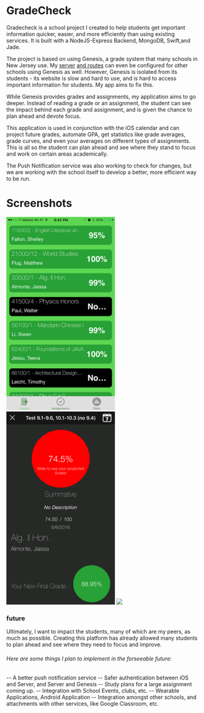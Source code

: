 # GradeCheck
Gradecheck is a school project I created to help students get important information quicker, easier, and more efficiently than using existing services. It is built with a NodeJS-Express Backend, MongoDB, Swift,and Jade.

The project is based on using Genesis, a grade system that many schools in New Jersey use. My [server](/app.js) [and routes](/routes/index.js) can even be configured for other schools using Genesis as well. However, Genesis is isolated from its students - its website is slow and hard to use, and is hard to access important information for students. My app aims to fix this.

While Genesis provides grades and assignments, my application aims to go deeper. Instead of reading a grade or an assignment, the student can see the impact behind each grade and assignment, and is given the chance to plan ahead and devote focus.

This application is used in conjunction with the iOS calendar and can project future grades, automate GPA, get statistics like grade averages, grade curves, and even your averages on different types of assignments. This is all so the student can plan ahead and see where they stand to focus and work on certain areas academically.

The Push Notification service was also working to check for changes, but we are working with the school itself to develop a better, more efficient way to be run. 

# Screenshots
<img src="/screenshots/GradeTable.PNG" width="285"> <img src="/screenshots/Projections.PNG" width="285"> <img src="/screenshots/Stats.PNG" width="285">

### future
Ultimately, I want to impact the students, many of which are my peers, as much as possible. Creating this platform has already allowed many students to plan ahead and see where they need to focus and improve. 
###### Here are some things I plan to implement in the forseeable future:
-- A better push notification service
-- Safer authentication between iOS and Server, and Server and Genesis
-- Study plans for a large assignment coming up.
-- Integration with School Events, clubs, etc.
-- Wearable Applications, Android Application
-- Integration amongst other schools, and attachments with other services, like Google Classroom, etc.
